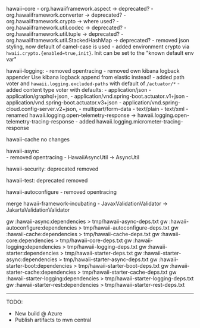 hawaii-core
    - org.hawaiiframework.aspect -> deprecated?
    - org.hawaiiframework.converter -> deprecated?
    - org.hawaiiframework.crypto -> where used?
    - org.hawaiiframework.util.codec -> deprecated?
    - org.hawaiiframework.util.tuple -> deprecated?
    - org.hawaiiframework.util.StackedHashMap -> deprecated?
    - removed json styling, now default of camel-case is used
    - added environment crypto via `hwaii.crypto.{enabled=true,init}`. Init can be set to the "known default env var"

hawaii-logging:
    - removed opentracing
    - removed own kibana logback appender
        Use kibana logback append from elastic instead!
    - added path voter and `hawaii.logging.excluded-paths` with default of `/actuator/*`
    - added content type voter with defaults:
        - application/json
        - application/graphql+json,
        - application/vnd.spring-boot.actuator.v1+json
        - application/vnd.spring-boot.actuator.v3+json
        - application/vnd.spring-cloud.config-server.v2+json,
        - multipart/form-data
        - text/plain
        - text/xml
    - renamed hawaii.logging.open-telemetry-response -> hawaii.logging.open-telemetry-tracing-response
    - added hawaii.logging.micrometer-tracing-response

hawaii-cache
    no changes

hawaii-async    
    - removed opentracing
    - HawaiiAsyncUtil -> AsyncUtil

hawaii-security:
    deprecated
    removed

hawaii-test:
    deprecated
    removed

hawaii-autoconfigure
    - removed opentracing


merge hawaii-framework-incubating
    - JavaxValidationValidator -> JakartaValidationValidator

gw :hawaii-async:dependencies > tmp/hawaii-async-deps.txt
gw :hawaii-autoconfigure:dependencies > tmp/hawaii-autoconfigure-deps.txt
gw :hawaii-cache:dependencies > tmp/hawaii-cache-deps.txt
gw :hawaii-core:dependencies > tmp/hawaii-core-deps.txt
gw :hawaii-logging:dependencies > tmp/hawaii-logging-deps.txt
gw :hawaii-starter:dependencies > tmp/hawaii-starter-deps.txt
gw :hawaii-starter-async:dependencies > tmp/hawaii-starter-async-deps.txt
gw :hawaii-starter-boot:dependencies > tmp/hawaii-starter-boot-deps.txt
gw :hawaii-starter-cache:dependencies > tmp/hawaii-starter-cache-deps.txt
gw :hawaii-starter-logging:dependencies > tmp/hawaii-starter-logging-deps.txt
gw :hawaii-starter-rest:dependencies > tmp/hawaii-starter-rest-deps.txt

---
TODO: 
- New build @ Azure
- Publish artifacts to mvn central

